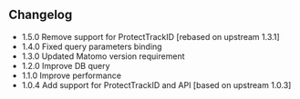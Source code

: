 ## Changelog

* 1.5.0 Remove support for ProtectTrackID [rebased on upstream 1.3.1]
* 1.4.0 Fixed query parameters binding
* 1.3.0 Updated Matomo version requirement
* 1.2.0 Improve DB query
* 1.1.0 Improve performance
* 1.0.4 Add support for ProtectTrackID and API [based on upstream 1.0.3]
